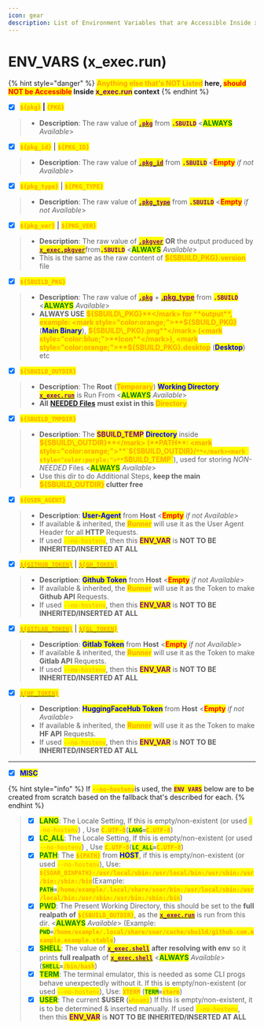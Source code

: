 ```yaml
---
icon: gear
description: List of Environment Variables that are Accessible Inside x_exec.run
---
```


# ENV\_VARS (x\_exec.run)

{% hint style="danger" %}
<mark style="color:orange;">**Anything else that's NOT Listed**</mark>**&#x20;here,&#x20;**<mark style="color:red;">**should NOT be Accessible**</mark>**&#x20;Inside&#x20;**<mark style="color:purple;">**x\_exec.run**</mark>**&#x20;context**
{% endhint %}

* [x] <mark style="color:orange;">**`${pkg}`**</mark>**&#x20;|&#x20;**<mark style="color:orange;">**`{PKG}`**</mark>

> - **Description**: The raw value of [<mark style="color:purple;">**`.pkg`**</mark>](../specification/2.pkg.md) from <mark style="color:purple;">**`.SBUILD`**</mark> <<mark style="color:green;">**ALWAYS**</mark> _Available_>

* [x] <mark style="color:orange;">**`${pkg_id}`**</mark> | <mark style="color:orange;">**`${PKG_ID}`**</mark>

> - **Description**: The raw value of [<mark style="color:purple;">**`.pkg_id`**</mark>](../specification/2.pkg.md) from <mark style="color:purple;">**`.SBUILD`**</mark> <<mark style="color:red;">**Empty**</mark> _if not Available_>

* [x] <mark style="color:orange;">**`${pkg_type}`**</mark> | <mark style="color:orange;">**`${PKG_TYPE}`**</mark>

> - **Description**: The raw value of [<mark style="color:purple;">**`.pkg_type`**</mark>](../specification/2.pkg.md) from <mark style="color:purple;">**`.SBUILD`**</mark> <<mark style="color:red;">**Empty**</mark> _if not Available_>

* [x] <mark style="color:orange;">**`${pkg_ver}`**</mark> | <mark style="color:orange;">**`${PKG_VER}`**</mark>

> - **Description**: The raw value of [<mark style="color:purple;">**`.pkgver`**</mark>](../specification/3.version.md) **OR** the output produced by [<mark style="color:purple;">**`x_exec.pkgver`**</mark>](../specification/20.x_exec.md)from<mark style="color:purple;">**`.SBUILD`**</mark> <<mark style="color:green;">**ALWAYS**</mark> _Available_>
> - &#x20;This is the same as the raw content of <mark style="color:orange;">**${SBUILD\_PKG}.version**</mark> file

* [x] <mark style="color:orange;">**`${SBUILD_PKG}`**</mark>

> - **Description**: The raw value of [<mark style="color:purple;">**`.pkg`**</mark>](../specification/2.pkg.md) + [<mark style="color:purple;">**.pkg\_type**</mark>](../specification/2.pkg.md) from <mark style="color:purple;">**`.SBUILD`**</mark> <<mark style="color:green;">**ALWAYS**</mark> _Available_>
> - **ALWAYS USE** <mark style="color:orange;">**${SBUILD\_PKG}**</mark> for **output**, example: <mark style="color:orange;">**${SBUILD\_PKG}**</mark> (<mark style="color:blue;">**Main Binary**</mark>), <mark style="color:orange;">**${SBUILD\_PKG}.png**</mark> (<mark style="color:blue;">**Icon**</mark>), <mark style="color:orange;">**${SBUILD\_PKG}.desktop**</mark> (<mark style="color:blue;">**Desktop**</mark>) etc

* [x] <mark style="color:orange;">**`${SBUILD_OUTDIR}`**</mark>

> - **Description**: The **Root** (<mark style="color:orange;">**Temporary**</mark>) <mark style="color:blue;">**Working Directory**</mark> [<mark style="color:purple;">**`x_exec.run`**</mark>](../specification/20.x_exec.md) is Run From <<mark style="color:green;">**ALWAYS**</mark> _Available_>
> - **All** [**NEEDED Files**](needed_files.md) **must exist in this&#x20;**<mark style="color:orange;">**Directory**</mark>

* [x] <mark style="color:orange;">**`${SBUILD_TMPDIR}`**</mark>

> - **Description**: The <mark style="color:purple;">**SBUILD\_TEMP**</mark> <mark style="color:blue;">**Directory**</mark> inside <mark style="color:orange;">**${SBUILD\_OUTDIR}**</mark> (**PATH**: <mark style="color:orange;">**`${SBUILD_OUTDIR}/`**</mark><mark style="color:purple;">**`SBUILD_TEMP`**</mark>), used for storing _NON-NEEDED_ Files <<mark style="color:green;">**ALWAYS**</mark> _Available_>
> - Use this dir to do Additional Steps, **keep the main&#x20;**<mark style="color:orange;">**${SBUILD\_OUTDIR}**</mark>**&#x20;clutter free**

* [x] <mark style="color:orange;">**`${USER_AGENT}`**</mark>

> - **Description**: <mark style="color:blue;">**User-Agent**</mark> from **Host** <<mark style="color:red;">**Empty**</mark> _if not Available_>
> - If available & inherited, the <mark style="color:orange;">**Runner**</mark> will use it as the User Agent Header for all **HTTP** Requests.
> - &#x20;If used <mark style="color:orange;">`--no-hostenv`</mark>, then this <mark style="color:purple;">**ENV\_VAR**</mark> is **NOT TO BE INHERITED/INSERTED AT ALL**

* [x] [<mark style="color:orange;">**`${GITHUB_TOKEN}`**</mark>](https://cli.github.com/) | [<mark style="color:orange;">**`${GH_TOKEN}`**</mark>](https://cli.github.com/)

> - **Description**: <mark style="color:blue;">**Github Token**</mark> from **Host** <<mark style="color:red;">**Empty**</mark> _if not Available_>
> - If available & inherited, the <mark style="color:orange;">**Runner**</mark> will use it as the Token to make **Github API** Requests.
> - &#x20;If used <mark style="color:orange;">`--no-hostenv`</mark>, then this <mark style="color:purple;">**ENV\_VAR**</mark> is **NOT TO BE INHERITED/INSERTED AT ALL**

* [x] [<mark style="color:orange;">**`${GITLAB_TOKEN}`**</mark>](https://gitlab.com/gitlab-org/cli) | [<mark style="color:orange;">**`${GL_TOKEN}`**</mark>](https://gitlab.com/gitlab-org/cli)

> - **Description**: <mark style="color:blue;">**Gitlab Token**</mark> from **Host** <<mark style="color:red;">**Empty**</mark> _if not Available_>
> - If available & inherited, the <mark style="color:orange;">**Runner**</mark> will use it as the Token to make **Gitlab API** Requests.
> - &#x20;If used <mark style="color:orange;">`--no-hostenv`</mark>, then this <mark style="color:purple;">**ENV\_VAR**</mark> is **NOT TO BE INHERITED/INSERTED AT ALL**

* [x] [<mark style="color:orange;">**`${HF_TOKEN}`**</mark>](https://huggingface.co/docs/huggingface_hub/en/guides/cli)

> - **Description**: <mark style="color:blue;">**HuggingFaceHub Token**</mark> from **Host** <<mark style="color:red;">**Empty**</mark> _if not Available_>
> - If available & inherited, the <mark style="color:orange;">**Runner**</mark> will use it as the Token to make **HF API** Requests.
> - &#x20;If used <mark style="color:orange;">`--no-hostenv`</mark>, then this <mark style="color:purple;">**ENV\_VAR**</mark> is **NOT TO BE INHERITED/INSERTED AT ALL**

***

* [x] <mark style="color:blue;">**MISC**</mark>

{% hint style="info" %}
If <mark style="color:orange;">**`--no-hostenv`**</mark>is used, the <mark style="color:purple;">**`ENV VARS`**</mark> below are to be created from scratch based on the fallback that's described for each.
{% endhint %}

> * [x] <mark style="color:green;">**LANG**</mark>: The Locale Setting, If this is empty/non-existent (or used <mark style="color:orange;">`--no-hostenv`</mark>) , Use <mark style="color:orange;">**`C.UTF-8`**</mark>(<mark style="color:green;">**`LANG`**</mark>**`=`**<mark style="color:orange;">**`C.UTF-8`**</mark>)
> * [x] <mark style="color:green;">**LC\_ALL**</mark>: The Locale Setting, If this is empty/non-existent (or used <mark style="color:orange;">`--no-hostenv`</mark>) , Use <mark style="color:orange;">**`C.UTF-8`**</mark>(<mark style="color:green;">**`LC_ALL`**</mark>**`=`**<mark style="color:orange;">**`C.UTF-8`**</mark>)
> * [x] <mark style="color:green;">**PATH**</mark>: The <mark style="color:orange;">**`${PATH}`**</mark> from <mark style="color:blue;">**HOST**</mark>, if this is empty/non-existent (or used <mark style="color:orange;">`--no-hostenv`</mark>), Use: <mark style="color:orange;">**`${SOAR_BINPATH}:/usr/local/sbin:/usr/local/bin:/usr/sbin:/usr/bin:/sbin:/bin`**</mark>(Example: <mark style="color:green;">**`PATH`**</mark>**`=`**<mark style="color:orange;">**`/home/example/.local/share/soar/bin:/usr/local/sbin:/usr/local/bin:/usr/sbin:/usr/bin:/sbin:/bin`**</mark>)
> * [x] <mark style="color:green;">**PWD**</mark>: The Present Working Directory, this should be set to the **full realpath of** <mark style="color:orange;">**`${SBUILD_OUTDIR}`**</mark>, as the [<mark style="color:purple;">**`x_exec.run`**</mark>](../specification/20.x_exec.md) is run from this dir. <<mark style="color:green;">**ALWAYS**</mark> _Available_> (Example: <mark style="color:green;">**`PWD`**</mark>**`=`**<mark style="color:orange;">**`/home/example/.local/share/soar/cache/sbuild/github.com.example.example.stable`**</mark>)
> * [x] <mark style="color:green;">**SHELL**</mark>: The value of [<mark style="color:purple;">**`x_exec.shell`**</mark>](../specification/20.x_exec.md) **after resolving with env** so it prints **full realpath** of  [<mark style="color:purple;">**`x_exec.shell`**</mark>](../specification/20.x_exec.md) <<mark style="color:green;">**ALWAYS**</mark> _Available_> (<mark style="color:green;">**`SHELL`**</mark>**`=`**<mark style="color:orange;">**`/bin/bash`**</mark>)
> * [x] <mark style="color:green;">**TERM**</mark>: The terminal emulator, this is needed as some CLI progs behave unexpectedly without it. If this is empty/non-existent (or used <mark style="color:orange;">`--no-hostenv`</mark>), Use: <mark style="color:orange;">**`XTERM`**</mark> (<mark style="color:green;">**`TERM`**</mark>**`=`**<mark style="color:orange;">**`xterm`**</mark>)
> * [x] <mark style="color:green;">**USER**</mark>: The current **$USER** (<mark style="color:orange;">`whoami`</mark>) If this is empty/non-existent, it is to be determined & inserted manually. If used <mark style="color:orange;">`--no-hostenv`</mark>, then this <mark style="color:purple;">**ENV\_VAR**</mark> is **NOT TO BE INHERITED/INSERTED AT ALL**
